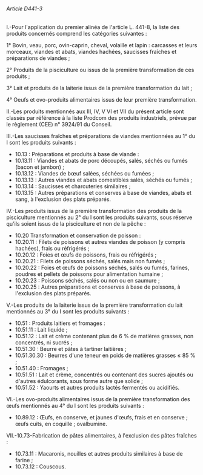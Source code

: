 ###### Article D441-3

I.-Pour l'application du premier alinéa de l'article L. 441-8, la liste des produits concernés comprend les catégories suivantes :

1° Bovin, veau, porc, ovin-caprin, cheval, volaille et lapin : carcasses et leurs morceaux, viandes et abats, viandes hachées, saucisses fraîches et préparations de viandes ;

2° Produits de la pisciculture ou issus de la première transformation de ces produits ;

3° Lait et produits de la laiterie issus de la première transformation du lait ;

4° Oeufs et ovo-produits alimentaires issus de leur première transformation.

II.-Les produits mentionnés aux III, IV, V VI et VII du présent article sont classés par référence à la liste Prodcom des produits industriels, prévue par le règlement (CEE) n° 3924/91 du Conseil.

III.-Les saucisses fraîches et préparations de viandes mentionnées au 1° du I sont les produits suivants :

- 10.13 : Préparations et produits à base de viande :
- 10.13.11 : Viandes et abats de porc découpés, salés, séchés ou fumés (bacon et jambon) ;
- 10.13.12 : Viandes de bœuf salées, séchées ou fumées ;
- 10.13.13 : Autres viandes et abats comestibles salés, séchés ou fumés ;
- 10.13.14 : Saucisses et charcuteries similaires ;
- 10.13.15 : Autres préparations et conserves à base de viandes, abats et sang, à l'exclusion des plats préparés.

IV.-Les produits issus de la première transformation des produits de la pisciculture mentionnés au 2° du I sont les produits suivants, sous réserve qu'ils soient issus de la pisciculture et non de la pêche :

- 10.20 Transformation et conservation de poisson :
- 10.20.11 : Filets de poissons et autres viandes de poisson (y compris hachées), frais ou réfrigérés ;
- 10.20.12 : Foies et œufs de poissons, frais ou réfrigérés ;
- 10.20.21 : Filets de poissons séchés, salés mais non fumés ;
- 10.20.22 : Foies et œufs de poissons séchés, salés ou fumés, farines, poudres et pellets de poissons pour alimentation humaine ;
- 10.20.23 : Poissons séchés, salés ou non ou en saumure ;
- 10.20.25 : Autres préparations et conserves à base de poissons, à l'exclusion des plats préparés.

V.-Les produits de la laiterie issus de la première transformation du lait mentionnés au 3° du I sont les produits suivants :

- 10.51 : Produits laitiers et fromages :
- 10.51.11 : Lait liquide ;
- 10.51.12 : Lait et crème contenant plus de 6 % de matières grasses, non concentrés, ni sucrés ;
- 10.51.30 : Beurre et pâtes à tartiner laitières ;
- 10.51.30.30 : Beurres d'une teneur en poids de matières grasses ≤ 85 % ;
- 10.51.40 : Fromages ;
- 10.51.51 : Lait et crème, concentrés ou contenant des sucres ajoutés ou d'autres édulcorants, sous forme autre que solide ;
- 10.51.52 : Yaourts et autres produits lactés fermentés ou acidifiés.

VI.-Les ovo-produits alimentaires issus de la première transformation des œufs mentionnés au 4° du I sont les produits suivants :

- 10.89.12 : Œufs, en conserve, et jaunes d'œufs, frais et en conserve ; œufs cuits, en coquille ; ovalbumine.

VII.-10.73-Fabrication de pâtes alimentaires, à l'exclusion des pâtes fraîches :

- 10.73.11 : Macaronis, nouilles et autres produits similaires à base de farine ;
- 10.73.12 : Couscous.


